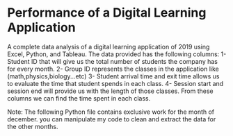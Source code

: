 # Performance of a Digital Learning Application 
A complete data analysis of a digital learning application of 2019 using Excel, Python, and Tableau.
The data provided has the following columns: 1-Student ID that will give us the total number of students the company has for every month.
2- Group ID represents the classes in the application like (math,physics,biology...etc)
3- Student arrival time and exit time allows us to evaluate the time that student spends in each class.
4- Session start and session end will provide us with the length of those classes. From these columns we can find the time spent in each class.

Note: The following Python file contains exclusive work for the month of december. you can manipulate my code to clean and extract the data for the other months. 
